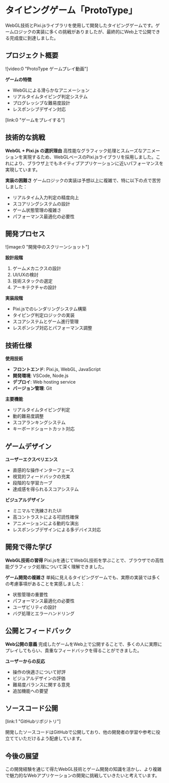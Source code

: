 # タイピングゲーム「ProtoType」

WebGL技術とPixi.jsライブラリを使用して開発したタイピングゲームです。ゲームロジックの実装に多くの挑戦がありましたが、最終的にWeb上で公開できる完成度に到達しました。

## プロジェクト概要

![video:0 "ProtoType ゲームプレイ動画"]

**ゲームの特徴**

- WebGLによる滑らかなアニメーション
- リアルタイムタイピング判定システム
- プログレッシブな難易度設計
- レスポンシブデザイン対応

[link:0 "ゲームをプレイする"]

## 技術的な挑戦

**WebGL + Pixi.js の選択理由**
高性能なグラフィック処理とスムーズなアニメーションを実現するため、WebGLベースのPixi.jsライブラリを採用しました。これにより、ブラウザ上でもネイティブアプリケーションに近いパフォーマンスを実現しています。

**実装の困難さ**
ゲームロジックの実装は予想以上に複雑で、特に以下の点で苦労しました：

- リアルタイム入力判定の精度向上
- スコアリングシステムの設計
- ゲーム状態管理の複雑さ
- パフォーマンス最適化の必要性

## 開発プロセス

![image:0 "開発中のスクリーンショット"]

**設計段階**

1. ゲームメカニクスの設計
2. UI/UXの検討
3. 技術スタックの選定
4. アーキテクチャの設計

**実装段階**

- Pixi.jsでのレンダリングシステム構築
- タイピング判定ロジックの実装
- スコアシステムとゲーム進行管理
- レスポンシブ対応とパフォーマンス調整

## 技術仕様

**使用技術**

- **フロントエンド**: Pixi.js, WebGL, JavaScript
- **開発環境**: VSCode, Node.js
- **デプロイ**: Web hosting service
- **バージョン管理**: Git

**主要機能**

- リアルタイムタイピング判定
- 動的難易度調整
- スコアランキングシステム
- キーボードショートカット対応

## ゲームデザイン

**ユーザーエクスペリエンス**

- 直感的な操作インターフェース
- 視覚的フィードバックの充実
- 段階的な学習カーブ
- 達成感を得られるスコアシステム

**ビジュアルデザイン**

- ミニマルで洗練されたUI
- 高コントラストによる可読性確保
- アニメーションによる動的な演出
- レスポンシブデザインによる多デバイス対応

## 開発で得た学び

**WebGL技術の習得**
Pixi.jsを通じてWebGL技術を学ぶことで、ブラウザでの高性能グラフィック処理について深く理解できました。

**ゲーム開発の複雑さ**
単純に見えるタイピングゲームでも、実際の実装では多くの考慮事項があることを実感しました：

- 状態管理の重要性
- パフォーマンス最適化の必要性
- ユーザビリティの設計
- バグ処理とエラーハンドリング

## 公開とフィードバック

**Web公開の意義**
完成したゲームをWeb上で公開することで、多くの人に実際にプレイしてもらい、貴重なフィードバックを得ることができました。

**ユーザーからの反応**

- 操作の快適さについて好評
- ビジュアルデザインの評価
- 難易度バランスに関する意見
- 追加機能への要望

## ソースコード公開

[link:1 "GitHubリポジトリ"]

開発したソースコードはGitHubで公開しており、他の開発者の学習や参考に役立てていただけるよう配慮しています。

## 今後の展望

この開発経験を通じて得たWebGL技術とゲーム開発の知識を活かし、より複雑で魅力的なWebアプリケーションの開発に挑戦していきたいと考えています。
